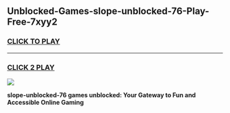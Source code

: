 
## Unblocked-Games-slope-unblocked-76-Play-Free-7xyy2
<h3>
<a href="https://premium76.site?title=slope-unblocked-76&ref=20M">CLICK TO PLAY</a></h3>
<hr>

<h3>
<a href="https://premium76.site?title=slope-unblocked-76&ref=20M">CLICK 2 PLAY</a>
  
</h3>

<a href="https://premium76.site?title=slope-unblocked-76&ref=19M"><img src="https://clearcache.store/games.png"></a>


**slope-unblocked-76 games unblocked: Your Gateway to Fun and Accessible Online Gaming**

